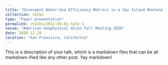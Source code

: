```yaml
---
title: "Divergent Water-Use Efficiency Metrics in a Sky Island Montane Ecosystem"
collection: talks
type: "Paper presentation"
permalink: /talks/2012-03-01-talk-1
venue: "American Geophysical Union Fall Meeting 2020"
date: 2020-12-19
location: "San Francisco, California"
---
```


This is a description of your talk, which is a markdown files that can be all markdown-ified like any other post. Yay markdown!
